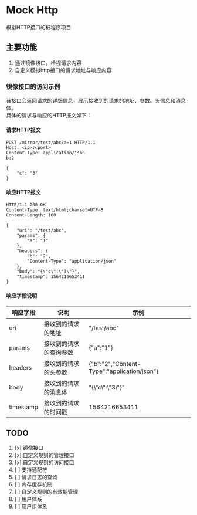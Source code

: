 # Mock Http

模拟HTTP接口的桩程序项目

## 主要功能

1. 通过镜像接口，检视请求内容
1. 自定义模拟http接口的请求地址与响应内容

### 镜像接口的访问示例

该接口会返回请求的详细信息，展示接收到的请求的地址、参数、头信息和消息体。  
具体的请求与响应的HTTP报文如下：

#### 请求HTTP报文

```http
POST /mirror/test/abc?a=1 HTTP/1.1
Host: <ip>:<port>
Content-Type: application/json
b:2

{
    "c": "3"
}
```

#### 响应HTTP报文

```http
HTTP/1.1 200 OK
Content-Type: text/html;charset=UTF-8
Content-Length: 160

{
    "uri": "/test/abc",
    "params": {
        "a": "1"
    },
    "headers": {
        "b": "2",
        "Content-Type": "application/json"
    },
    "body": "{\"c\":\"3\"}",
    "timestamp": 1564216653411
}
```

#### 响应字段说明

| **响应字段**  | **说明**      | **示例**                                         |
|-----------|-------------|------------------------------------------------|
| uri       | 接收到的请求的地址   | "/test/abc"                                    |
| params    | 接收到的请求的查询参数 | \{"a":"1"\}                                    |
| headers   | 接收到的请求的头参数  | \{"b":"2","Content\-Type":"application/json"\} |
| body      | 接收到的请求的消息体  | "\{\\"c\\":\\"3\\"\}"                          |
| timestamp | 接收到的请求的时间戳  | 1564216653411                                  |


## TODO

1. [x] 镜像接口
1. [x] 自定义规则的管理接口
1. [x] 自定义规则的访问接口
1. [ ] 支持通配符
1. [ ] 请求日志的查询
1. [ ] 内存缓存机制
1. [ ] 自定义规则的有效期管理
1. [ ] 用户体系
1. [ ] 用户组体系



